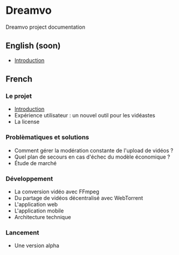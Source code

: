 # Dreamvo
Dreamvo project documentation

## English (soon)
* <a href="EN/intro.md">Introduction</a>

## French

### Le projet
* <a href="FR/intro.md">Introduction</a>
* Expérience utilisateur : un nouvel outil pour les vidéastes
* La license

### Problèmatiques et solutions
* Comment gérer la modération constante de l'upload de vidéos ?
* Quel plan de secours en cas d'échec du modèle économique ?
* Étude de marché

### Développement
* La conversion vidéo avec FFmpeg
* Du partage de vidéos décentralisé avec WebTorrent
* L'application web
* L'application mobile
* Architecture technique

### Lancement
* Une version alpha

